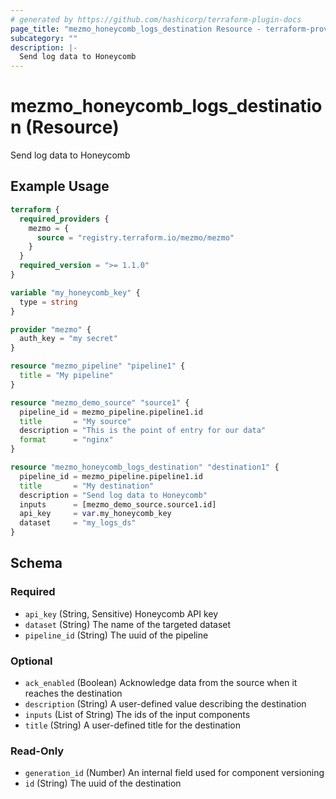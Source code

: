 ```yaml
---
# generated by https://github.com/hashicorp/terraform-plugin-docs
page_title: "mezmo_honeycomb_logs_destination Resource - terraform-provider-mezmo"
subcategory: ""
description: |-
  Send log data to Honeycomb
---
```


# mezmo_honeycomb_logs_destination (Resource)

Send log data to Honeycomb

## Example Usage

```terraform
terraform {
  required_providers {
    mezmo = {
      source = "registry.terraform.io/mezmo/mezmo"
    }
  }
  required_version = ">= 1.1.0"
}

variable "my_honeycomb_key" {
  type = string
}

provider "mezmo" {
  auth_key = "my secret"
}

resource "mezmo_pipeline" "pipeline1" {
  title = "My pipeline"
}

resource "mezmo_demo_source" "source1" {
  pipeline_id = mezmo_pipeline.pipeline1.id
  title       = "My source"
  description = "This is the point of entry for our data"
  format      = "nginx"
}

resource "mezmo_honeycomb_logs_destination" "destination1" {
  pipeline_id = mezmo_pipeline.pipeline1.id
  title       = "My destination"
  description = "Send log data to Honeycomb"
  inputs      = [mezmo_demo_source.source1.id]
  api_key     = var.my_honeycomb_key
  dataset     = "my_logs_ds"
}
```

<!-- schema generated by tfplugindocs -->
## Schema

### Required

- `api_key` (String, Sensitive) Honeycomb API key
- `dataset` (String) The name of the targeted dataset
- `pipeline_id` (String) The uuid of the pipeline

### Optional

- `ack_enabled` (Boolean) Acknowledge data from the source when it reaches the destination
- `description` (String) A user-defined value describing the destination
- `inputs` (List of String) The ids of the input components
- `title` (String) A user-defined title for the destination

### Read-Only

- `generation_id` (Number) An internal field used for component versioning
- `id` (String) The uuid of the destination
